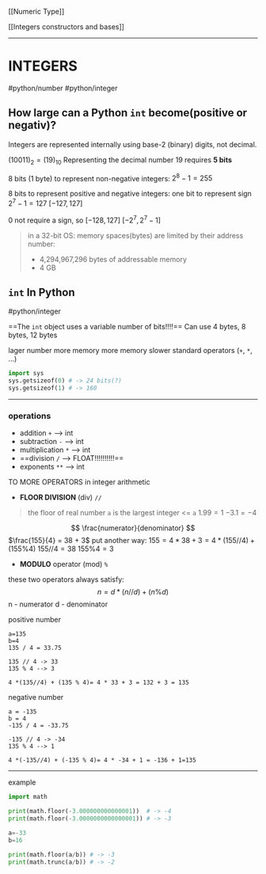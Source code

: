 [[Numeric Type]]


[[Integers constructors and bases]]

---

# INTEGERS
#python/number    #python/integer  

## How large can a Python `int` become(positive or negativ)?

Integers are represented internally using base-2 (binary) digits, not decimal.

$(10011)_2 = (19)_{10}$
Representing the decimal number 19 requires __5 bits__

8 bits (1 byte) to represent non-negative integers:
$2^8-1=255$

8 bits to represent positive and negative integers:
one bit to represent sign
$2^7-1=127$
$[-127,127]$

$0$ not require a sign, so
$[-128, 127]$
$[-2^7, 2^7-1]$

>in a 32-bit OS:
> memory spaces(bytes) are limited by  their address number:
> - 4,294,967,296 bytes of addressable memory
> - 4 GB


## `int` In Python
#python/integer

==The `int` object uses a variable number of bits!!!!==
Can use 4 bytes, 8 bytes, 12 bytes

lager number more memory
more memory slower standard operators (`+`, `*`, ...)

```py
import sys
sys.getsizeof(0) # -> 24 bits(?)
sys.getsizeof(1) # -> 160
```

---
### operations
- addition `+`           --> int
- subtraction `-`       --> int
- multiplication `*`     --> int
- ==division `/`           --> FLOAT!!!!!!!!!!==
- exponents `**`       --> int


TO MORE OPERATORS in integer arithmetic
- __FLOOR DIVISION__ (div) `//`
>the floor of real number `a` is the largest integer <= `a`
>$1.99=1$
>$-3.1=-4$
> 
$$
\frac{numerator}{denominator}
$$
$\frac{155}{4} = 38 + 3$
put another way:
$155 = 4 * 38 + 3 = 4*(155//4) + (155\%4)$
$155//4 = 38$
$155 \% 4=3$ 

- __MODULO__ operator (mod) `%`

these two operators always satisfy:
$$
n = d *(n // d) + (n \%d)
$$
n - numerator
d - denominator


positive number
```
a=135
b=4
135 / 4 = 33.75

135 // 4 -> 33
135 % 4 --> 3

4 *(135//4) + (135 % 4)= 4 * 33 + 3 = 132 + 3 = 135
```

negative number
```
a = -135
b = 4
-135 / 4 = -33.75

-135 // 4 -> -34
135 % 4 --> 1

4 *(-135//4) + (-135 % 4)= 4 * -34 + 1 = -136 + 1=135
```

---
example
```py
import math

print(math.floor(-3.000000000000001))  # -> -4
print(math.floor(-3.0000000000000001)) # -> -3

a=-33
b=16

print(math.floor(a/b)) # -> -3
print(math.trunc(a/b)) # -> -2

```







































